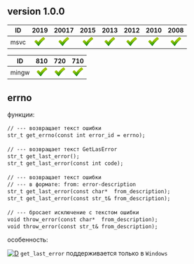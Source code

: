 ﻿
[P]: ../images/progress.png
[V]: ../images/success.png
[X]: ../images/failed.png
[D]: ../images/danger.png
[E]: ../images/empty.png
[N]: ../images/na.png

version 1.0.0
---

| **ID** | 2019      | 20017     | 2015      | 2013      | 2012      | 2010      | 2008      |  
|:------:|:---------:|:---------:|:---------:|:---------:|:---------:|:---------:|:---------:|  
| msvc   | [![V]][0] | [![V]][0] | [![V]][0] | [![V]][0] | [![V]][0] | [![V]][0] | [![V]][0] |  

| **ID**  | 810       | 720       | 710       |  
|:-------:|:---------:|:---------:|:---------:|  
| mingw   | [![V]][0] | [![V]][0] | [![V]][0] |  


[0]: #errno  "функции преобразования кодов ошибок в текст"  

errno
-----

функции:  

```
// --- возвращает текст ошибки 
str_t get_errno(const int error_id = errno);

// --- возвращает текст GetLasError
str_t get_last_error();
str_t get_last_error(const int code);

// --- возвращает текст ошибки 
// --- в формате: from: error-description 
str_t get_last_error(const char*  from_description);
str_t get_last_error(const str_t& from_description);

// --- бросает исключение с текстом ошибки
void throw_error(const char*  from_description);
void throw_error(const str_t& from_description);

```

особенность:  

[![D]][0] `get_last_error` поддерживается только в `Windows`
